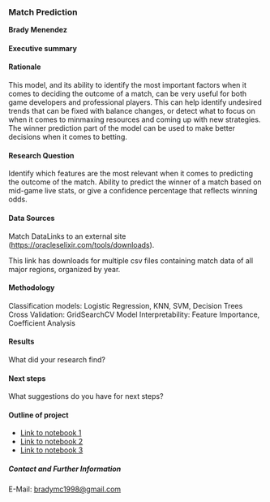 ### Match Prediction

**Brady Menendez**

#### Executive summary


#### Rationale
This model, and its ability to identify the most important factors when it comes to deciding the outcome of a match, can be very useful for both game developers and professional players. This can help identify undesired trends that can be fixed with balance changes, or detect what to focus on when it comes to minmaxing resources and coming up with new strategies. The winner prediction part of the model can be used to make better decisions when it comes to betting.

#### Research Question
Identify which features are the most relevant when it comes to predicting the outcome of the match.
Ability to predict the winner of a match based on mid-game live stats, or give a confidence percentage that reflects winning odds.

#### Data Sources
Match DataLinks to an external site (https://oracleselixir.com/tools/downloads).

This link has downloads for multiple csv files containing match data of all major regions, organized by year. 

#### Methodology
Classification models: Logistic Regression, KNN, SVM, Decision Trees
Cross Validation: GridSearchCV
Model Interpretability: Feature Importance, Coefficient Analysis
#### Results
What did your research find?

#### Next steps
What suggestions do you have for next steps?

#### Outline of project

- [Link to notebook 1]()
- [Link to notebook 2]()
- [Link to notebook 3]()


##### Contact and Further Information
E-Mail: bradymc1998@gmail.com
